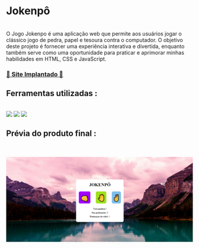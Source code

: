 # Jokenpô
</br>
O Jogo Jokenpo é uma aplicação web que permite aos usuários jogar o clássico jogo de pedra, papel e tesoura contra o computador. O objetivo deste projeto é fornecer uma experiência interativa e divertida, enquanto também serve como uma oportunidade para praticar e aprimorar minhas habilidades em HTML, CSS e JavaScript.

<h3><a href="https://yyassmim.github.io/game-jokenpo/">🔗 Site Implantado 🔗</a></a></h3>
<h2> Ferramentas utilizadas : </h2>
</br>
   <img src="https://img.shields.io/badge/HTML5-E34F26?style=for-the-badge&logo=html5&logoColor=white"/>
   <img src="https://img.shields.io/badge/CSS3-1572B6?style=for-the-badge&logo=css3&logoColor=white"/>
   <img src="https://img.shields.io/badge/javascript-%23323330.svg?style=flat&logo=javascript&logoColor=%23F7DF1E"/>
   
<h2> Prévia do produto final :</h2>
</br>
</br>
<img src="https://github.com/yyassmim/game-jokenpo/blob/main/assets/prints/desktop-jokenpo.png"/>
</br>
